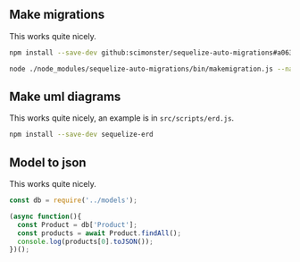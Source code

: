 ## Make migrations

This works quite nicely.

```bash
npm install --save-dev github:scimonster/sequelize-auto-migrations#a063aa6535a3f580623581bf866cef2d609531ba

node ./node_modules/sequelize-auto-migrations/bin/makemigration.js --name <migration name>
```

## Make uml diagrams

This works quite nicely, an example is in ``src/scripts/erd.js``.

```bash
npm install --save-dev sequelize-erd
```

## Model to json

This works quite nicely.

```javascript
const db = require('../models');

(async function(){
  const Product = db['Product'];
  const products = await Product.findAll();
  console.log(products[0].toJSON());
})();
```
